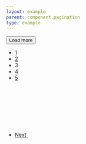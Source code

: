 ```yaml
---
layout: example
parent: component.pagination
type: example
---
```


<nav class="ds_pagination" aria-label="Search result pages">
    <div class="ds_pagination__load-more">
        <button class="ds_button">Load more</button>
    </div>
    <ul class="ds_pagination__list">
        <li class="ds_pagination__item">
            <a class="ds_pagination__link" href="#">
                <span class="ds_pagination__link-label">1</span>
            </a>
        </li>
        <li class="ds_pagination__item">
            <a class="ds_pagination__link" href="#">
                <span class="ds_pagination__link-label">2</span>
            </a>
        </li>
        <li class="ds_pagination__item" aria-current="page">
            <span class="ds_pagination__link  ds_current">3</span>
        </li>
        <li class="ds_pagination__item">
            <a class="ds_pagination__link" href="#">
                <span class="ds_pagination__link-label">4</span>
            </a>
        </li>
        <li class="ds_pagination__item">
            <a class="ds_pagination__link" href="#">
                <span class="ds_pagination__link-label">5</span>
            </a>
        </li>
        <li class="ds_pagination__item">
            <a class="ds_pagination__link  ds_pagination__link--text  ds_pagination__link--icon" href="#">
                <span class="ds_pagination__link-label">Next</span>
                <svg class="ds_icon" aria-hidden="true" role="img">
                    <use href="/assets/images/icons/icons.stack.svg#chevron_right"></use>
                </svg>
            </a>
        </li>
    </ul>
</nav>